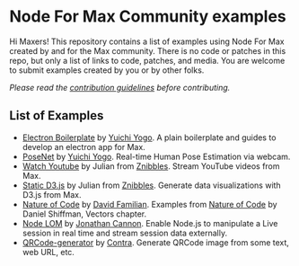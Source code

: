 # Node For Max Community examples

Hi Maxers! This repository contains a list of examples using Node For Max created by and for the Max community. There is no code or patches in this repo, but only a list of links to code, patches, and media. You are welcome to submit examples created by you or by other folks.

_Please read the [contribution guidelines](https://github.com/Cycling74/n4m-community/blob/master/CONTRIBUTING.md) before contributing._

## List of Examples

- [Electron Boilerplate](https://github.com/yuichkun/n4m-electron-ui) by [Yuichi Yogo](https://github.com/yuichkun). A plain boilerplate and guides to develop an electron app for Max.
- [PoseNet](https://github.com/Cycling74/n4m-examples/tree/f612e4f8005894e2308570fad89e0883d46bd020/posenet) by [Yuichi Yogo](https://github.com/yuichkun). Real-time Human Pose Estimation via webcam.
- [Watch Youtube](https://github.com/Cycling74/n4m-examples/tree/6f96aa8aef7716e6790f936baf7646d169e7dce1/watch-youtube) by Julian from [Znibbles](https://www.znibbl.es/). Stream YouTube videos from Max.
- [Static D3.js](https://github.com/Cycling74/n4m-examples/tree/8a92f9e492e7f3e6414c92c2fc37831f28f277a2/static-d3js) by Julian from [Znibbles](https://www.znibbl.es/). Generate data visualizations with D3.js from Max.
- [Nature of Code](https://github.com/dfamil/n4m-examples/tree/master/natureofcode) by [David Familian](https://github.com/dfamil). Examples from [Nature of Code](https://natureofcode.com/) by Daniel Shiffman, Vectors chapter.
- [Node LOM](https://github.com/iamjoncannon/nodeLOM) by [Jonathan Cannon](https://github.com/iamjoncanno). Enable Node.js to manipulate a Live session in real time and stream session data externally.
- [QRCode-generator](https://github.com/avantcontra/n4m-examples/tree/master/qrcode-generator) by [Contra](https://www.floatbug.com/contra/). Generate QRCode image from some text, web URL, etc.
